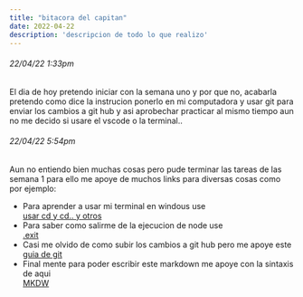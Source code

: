```yaml
---
title: "bitacora del capitan"
date: 2022-04-22
description: 'descripcion de todo lo que realizo'
---
```

###### 22/04/22 1:33pm
El dia de hoy pretendo iniciar con la semana uno y por que no, acabarla pretendo como dice la instrucion ponerlo en mi computadora y usar git para enviar los cambios a git hub y asi aprobechar practicar al mismo tiempo aun no me decido si usare el vscode o la terminal..     
###### 22/04/22 5:54pm
Aun no entiendo bien muchas cosas pero pude terminar las tareas de las semana 1 para ello me apoye de muchos links para diversas cosas como por ejemplo:  
- Para aprender a usar mi terminal en windous use  
[usar cd y cd.. y otros](https://es.wikihow.com/crear-y-eliminar-archivos-o-carpetas-desde-el-int%C3%A9rprete-de-comandos-de-Windows)  
- Para saber como salirme de la ejecucion de node use  
[.exit](https://codenostra.com/es/cmo-salir-en-nodejs.html)
- Casi me olvido de como subir los cambios a git hub pero me apoye este  
[guia de git](https://rogerdudler.github.io/git-guide/index.es.html)
- Final mente para poder escribir este markdown me apoye con la sintaxis de aqui  
[MKDW](https://markdown.es/sintaxis-markdown/)
